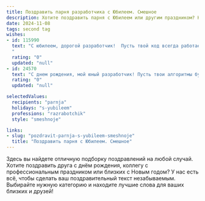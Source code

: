 ```yaml
---
title: Поздравить парня разработчика с Юбилеем. Смешное
description: Хотите поздравить парня с Юбилеем или другим праздником? Наш ИИ создаст незабываемое поздравление, а вы обязательно выделитесь среди других.  
date: 2024-11-08
tags: second tag
wishes:
- id: 115990
  text: "С юбилеем, дорогой разработчик!  Пусть твой код всегда работает без багов, а жизнь —  без глюков!  Желаю тебе столько денег, чтобы можно было купить все обновления и апгрейды, которые душа пожелает, и при этом ещё останется на крутой отдых, где ты наконец-то сможешь отдохнуть от всех этих  \"Hello, world!\"  и  \"undefined\"!  В общем,  живи долго, счастливо и без бесконечных дедлайнов!
  "
  rating: "0"
  updated: "null"
- id: 24570
  text: "С днем рождения, мой юный разработчик! Пусть твои алгоритмы будут быстрее, чем твои друзья в матрице, и пусть твои коды будут чище, чем моя посудомойка! Желаю, чтобы твои баги были всегда фичами, а твои дедлайны – всего лишь мифы. Пусть твои сервера никогда не упадут, а твои pull requests всегда будут приняты с улыбкой. Смех и радость – вот мои пожелания, ведь ты – главный разработчик своей жизни!"
  rating: "0"
  updated: "null"

selectedValues:
  recipients: "parnja"
  holidays: "s-yubileem"
  professions: "razrabotchik"
  style: "smeshnoje"

links:
- slug: "pozdravit-parnja-s-yubileem-smeshnoje"
  title: "Поздравить парня с Юбилеем. Смешное"
---
```


Здесь вы найдете отличную подборку поздравлений на любой случай.
Хотите поздравить друга с днём рождения, коллегу с профессиональным праздником или близких с Новым годом? У нас есть всё, чтобы сделать ваш поздравительный текст незабываемым. Выбирайте нужную категорию и находите лучшие слова для ваших близких и друзей!
